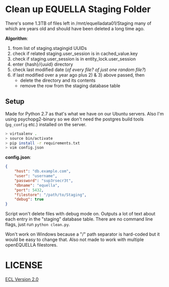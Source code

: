 # Clean up EQUELLA Staging Folder

There's some 1.3TB of files left in /mnt/equelladata01/Staging many of which are years old and should have been deleted a long time ago.

**Algorithm**:

1. from list of staging.stagingid UUIDs
1. check if related staging.user_session is in cached_value.key
1. check if staging.user_session is in entity_lock.user_session
1. enter {hash}/{uuid} directory
1. check last modified date (_of every file? of just one random file?_)
1. if last modified over a year ago plus 2) & 3) above passed, then
    + delete the directory and its contents
    + remove the row from the staging database table

## Setup

Made for Python 2.7 as that's what we have on our Ubuntu servers. Also I'm using psychopg2-binary so we don't need the postgres build tools (`pg_config` etc.) installed on the server.

```sh
> virtualenv .
> source bin/activate
> pip install -r requirements.txt
> vim config.json
```

**config.json**:

```json
{
    "host": "db.example.com",
    "user": "username",
    "password": "sup3rsecr3t",
    "dbname": "equella",
    "port": 5432,
    "filestore": "/path/to/Staging",
    "debug": true
}
```

Script won't delete files with debug mode on. Outputs a lot of text about each entry in the "staging" database table. There are no command line flags, just run `python clean.py`.

Won't work on Windows because a "/" path separator is hard-coded but it would be easy to change that. Also not made to work with multiple openEQUELLA filestores.

# LICENSE

[ECL Version 2.0](https://opensource.org/licenses/ECL-2.0)
